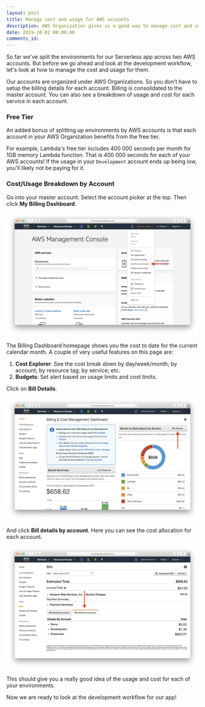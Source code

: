 ```yaml
---
layout: post
title: Manage cost and usage for AWS accounts
description: AWS Organization gives us a good way to manage cost and usage for our AWS accounts. It allows us to easily manage the environments of our Serverless app.
date: 2019-10-02 00:00:00
comments_id: 
---
```


So far we've split the environments for our Serverless app across two AWS accounts. But before we go ahead and look at the development workflow, let's look at how to manage the cost and usage for them.

Our accounts are organized under AWS Organizations. So you don’t have to setup the billing details for each account. Billing is consolidated to the master account. You can also see a breakdown of usage and cost for each service in each account.

### Free Tier

An added bonus of splitting up environments by AWS accounts is that each account in your AWS Organization benefits from the free tier.

For example, Lambda's free tier includes 400 000 seconds per month for 1GB memory Lambda function. That is 400 000 seconds for each of your AWS accounts! If the usage in your `Development` account ends up being low, you'll likely not be paying for it.

### Cost/Usage Breakdown by Account

Go into your master account. Select the account picker at the top. Then click **My Billing Dashboard**. 

![Select My Billing Dashboard](/assets/best-practices/manage-cost-and-usage-for-aws-accounts-1.png)

The Billing Dashboard homepage shows you the cost to date for the current calendar month. A couple of very useful features on this page are:

1. **Cost Explorer**: See the cost break down by day/week/month; by account; by resource tag; by service; etc.
2. **Budgets**: Set alert based on usage limits and cost limits.

Click on **Bill Details**.

![Select Bill Details screenshot](/assets/best-practices/manage-cost-and-usage-for-aws-accounts-2.png)

And click **Bill details by account**. Here you can see the cost allocation for each account.

![Select Bill details by account screenshot](/assets/best-practices/manage-cost-and-usage-for-aws-accounts-3.png)

This should give you a really good idea of the usage and cost for each of your environments.

Now we are ready to look at the development workflow for our app!
